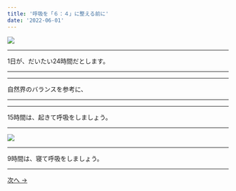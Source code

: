 ```yaml
---
title: '呼吸を「６：４」に整える前に'
date: '2022-06-01'
---
```

![](/images/001.jpg)
***
1日が、だいたい24時間だとします。
***
***
自然界のバランスを参考に、
***
***
15時間は、起きて呼吸をしましょう。
***
![](/images/001_.jpg)
***
9時間は、寝て呼吸をしましょう。
***
[ 次へ → ](/posts/02)
